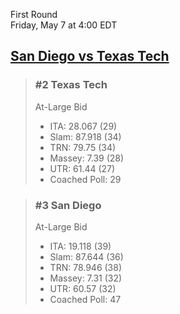 First Round  
Friday, May 7 at 4:00 EDT
## [San Diego vs Texas Tech](https://www.ncaa.com/game/5833661) 

> ### #2 Texas Tech  
> At-Large Bid  
> - ITA: 28.067 (29)  
> - Slam: 87.918 (34)  
> - TRN: 79.75 (34)  
> - Massey: 7.39 (28)  
> - UTR: 61.44 (27)  
> - Coached Poll: 29  

> ### #3 San Diego  
> At-Large Bid  
> - ITA: 19.118 (39)  
> - Slam: 87.644 (36)  
> - TRN: 78.946 (38)  
> - Massey: 7.31 (32)  
> - UTR: 60.57 (32)  
> - Coached Poll: 47  